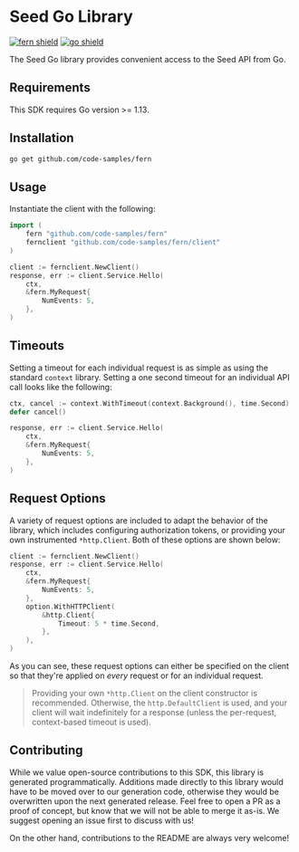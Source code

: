 # Seed Go Library

[![fern shield](https://img.shields.io/badge/%F0%9F%8C%BF-SDK%20generated%20by%20Fern-brightgreen)](https://github.com/fern-api/fern)
[![go shield](https://img.shields.io/badge/go-docs-blue)](https://pkg.go.dev/github.com/code-samples/fern)

The Seed Go library provides convenient access to the Seed API from Go.

## Requirements

This SDK requires Go version >= 1.13.

## Installation

```sh
go get github.com/code-samples/fern
```

## Usage

Instantiate the client with the following:

```go
import (
	fern "github.com/code-samples/fern"
	fernclient "github.com/code-samples/fern/client"
)

client := fernclient.NewClient()
response, err := client.Service.Hello(
	ctx,
	&fern.MyRequest{
		NumEvents: 5,
	},
)
```

## Timeouts

Setting a timeout for each individual request is as simple as
using the standard `context` library. Setting a one second timeout
for an individual API call looks like the following:

```go
ctx, cancel := context.WithTimeout(context.Background(), time.Second)
defer cancel()

response, err := client.Service.Hello(
	ctx,
	&fern.MyRequest{
		NumEvents: 5,
	},
)
```

## Request Options

A variety of request options are included to adapt the behavior of the library,
which includes configuring authorization tokens, or providing your own instrumented
`*http.Client`. Both of these options are shown below:

```go
client := fernclient.NewClient()
response, err := client.Service.Hello(
	ctx,
	&fern.MyRequest{
		NumEvents: 5,
	},
	option.WithHTTPClient(
		&http.Client{
			Timeout: 5 * time.Second,
		},
	),
)
```
As you can see, these request options can either be specified on the client so that
they're applied on _every_ request or for an individual request.

> Providing your own `*http.Client` on the client constructor is recommended. Otherwise,
> the `http.DefaultClient` is used, and your client will wait indefinitely for a response
> (unless the per-request, context-based timeout is used).


## Contributing

While we value open-source contributions to this SDK, this library is generated programmatically.
Additions made directly to this library would have to be moved over to our generation code,
otherwise they would be overwritten upon the next generated release. Feel free to open a PR as
a proof of concept, but know that we will not be able to merge it as-is. We suggest opening
an issue first to discuss with us!

On the other hand, contributions to the README are always very welcome!